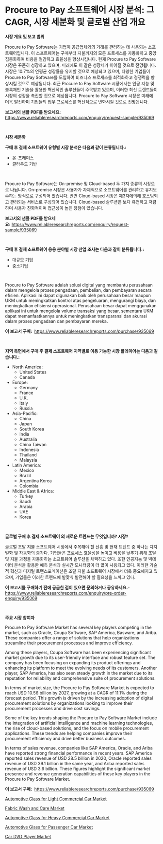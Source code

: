 <p><h1>Procure to Pay 소프트웨어 시장 분석: 그 CAGR, 시장 세분화 및 글로벌 산업 개요</h1></p><p><strong>시장 개요 및 보고 범위</strong></p>
<p><p>Procure to Pay Software는 기업이 공급업체와의 거래를 관리하는 데 사용되는 소프트웨어입니다. 이 소프트웨어는 구매부터 지불까지의 모든 프로세스를 자동화하고 중앙 집중화하여 비용을 절감하고 효율성을 향상시킵니다. 현재 Procure to Pay Software 시장은 꾸준히 성장하고 있으며, 미래에도 이 같은 성장세가 이어질 것으로 전망됩니다. 시장은 10.7%의 연평균 성장률을 유지할 것으로 예상되고 있으며, 다양한 기업들이 Procure to Pay Software를 도입하여 비즈니스 프로세스를 최적화하고 경쟁력을 향상시킬 것으로 예상됩니다. 최근 Procure to Pay Software 시장에서는 인공 지능 및 블록체인 기술을 활용한 혁신적인 솔루션들이 주목받고 있으며, 이러한 최신 트렌드들이 시장의 성장을 촉진할 것으로 예상됩니다. Procure to Pay Software 시장은 미래에 더욱 발전하며 기업들의 업무 프로세스를 혁신적으로 변화시킬 것으로 전망됩니다.</p></p>
<p><strong>보고서의 샘플 PDF를 받으세요:</strong> <a href="https://www.reliableresearchreports.com/enquiry/request-sample/935069">https://www.reliableresearchreports.com/enquiry/request-sample/935069</a></p>
<p>&nbsp;</p>
<p><strong>시장 세분화</strong></p>
<p><strong>구매 후 결제 소프트웨어 유형별 시장 분석은 다음과 같이 분류됩니다.:</strong></p>
<p><ul><li>온-프레미스</li><li>클라우드 기반</li></ul></p>
<p>&nbsp;</p>
<p><p>Procure to Pay Software는 On-premise 및 Cloud-based 두 가지 종류의 시장으로 나뉩니다. On-premise 시장은 사용자가 자체적으로 소프트웨어를 관리하고 유지보수하는 방식으로 구성되어 있습니다. 반면 Cloud-based 시장은 제3자에의해 호스팅되고 관리되는 서비스로 구성되어 있습니다. Cloud-based 솔루션은 보다 유연하고 저렴하며 사용자 친화적이며 접근성이 높은 장점이 있습니다.</p></p>
<p><strong>보고서의 샘플 PDF를 받으세요:</strong>&nbsp;<a href="https://www.reliableresearchreports.com/enquiry/request-sample/935069">https://www.reliableresearchreports.com/enquiry/request-sample/935069</a></p>
<p>&nbsp;</p>
<p><strong> 구매 후 결제 소프트웨어 응용 분야별 시장 산업 조사는 다음과 같이 분류됩니다.:</strong></p>
<p><ul><li>대규모 기업</li><li>중소기업</li></ul></p>
<p>&nbsp;</p>
<p><p>Procure to Pay Software adalah solusi digital yang membantu perusahaan dalam mengelola proses pengadaan, pembelian, dan pembayaran secara efisien. Aplikasi ini dapat digunakan baik oleh perusahaan besar maupun UKM untuk meningkatkan kontrol atas pengeluaran, mengurangi biaya, dan meningkatkan efisiensi operasional. Perusahaan besar dapat menggunakan aplikasi ini untuk mengelola volume transaksi yang besar, sementara UKM dapat memanfaatkannya untuk meningkatkan transparansi dan akurasi dalam proses pengadaan dan pembayaran mereka.</p></p>
<p><strong>이 보고서 구매:</strong>&nbsp; <a href="https://www.reliableresearchreports.com/purchase/935069">https://www.reliableresearchreports.com/purchase/935069</a></p>
<p>&nbsp;</p>
<p><strong>지역 측면에서 구매 후 결제 소프트웨어 지역별로 이용 가능한 시장 플레이어는 다음과 같습니다.:</strong></p>
<p><ul>
    <li>
        North America:
        <ul>
            <li>United States</li>
            <li>Canada</li>
        </ul>
    </li>
    <li>
        Europe:
        <ul>
            <li>Germany</li>
            <li>France</li>
            <li>U.K.</li>
            <li>Italy</li>
            <li>Russia</li>
        </ul>
    </li>
    <li>
        Asia-Pacific:
        <ul>
            <li>China</li>
            <li>Japan</li>
            <li>South Korea</li>
            <li>India</li>
            <li>Australia</li>
            <li>China Taiwan</li>
            <li>Indonesia</li>
            <li>Thailand</li>
            <li>Malaysia</li>
        </ul>
    </li>
    <li>
        Latin America:
        <ul>
            <li>Mexico</li>
            <li>Brazil</li>
            <li>Argentina Korea</li>
            <li>Colombia</li>
        </ul>
    </li>
    <li>
        Middle East & Africa:
        <ul>
            <li>Turkey</li>
            <li>Saudi</li>
            <li>Arabia</li>
            <li>UAE</li>
            <li>Korea</li>
        </ul>
    </li>
    </ul></p>
<p>&nbsp;</p>
<p><strong>글로벌 구매 후 결제 소프트웨어 의 새로운 트렌드는 무엇입니까? 시장?</strong></p>
<p><p>글로벌 조달 지불 소프트웨어 시장에서 주목해야 할 신흥 및 현재 트렌드 중 하나는 디지털화 및 자동화의 증가다. 기업들은 프로세스 효율성을 높이고 비용을 낮추기 위해 조달 및 지불 과정을 자동화하는 소프트웨어 솔루션을 채택하고 있다. 또한 인공지능 및 빅데이터 분석을 활용한 예측 분석과 실시간 모니터링이 더 많이 사용되고 있다. 이러한 기술적 혁신과 디지털 트랜스포메이션은 조달 지불 소프트웨어 시장에서 더욱 중요해지고 있으며, 기업들은 이러한 트렌드에 발맞춰 발전해야 할 필요성을 느끼고 있다.</p></p>
<p><strong>이 보고서를 구매하기 전에 궁금한 점이 있으면 문의하거나 공유하세요.</strong>- <a href="https://www.reliableresearchreports.com/enquiry/pre-order-enquiry/935069">https://www.reliableresearchreports.com/enquiry/pre-order-enquiry/935069</a></p>
<p>&nbsp;</p>
<p><strong>주요 시장 참여자</strong></p>
<p><p>Procure to Pay Software Market has several key players competing in the market, such as Oracle, Coupa Software, SAP America, Basware, and Ariba. These companies offer a range of solutions that help organizations streamline their procurement processes and improve efficiency.</p><p>Among these players, Coupa Software has been experiencing significant market growth due to its user-friendly interface and robust feature set. The company has been focusing on expanding its product offerings and enhancing its platform to meet the evolving needs of its customers. Another player, SAP America, has also seen steady growth in the market due to its reputation for reliability and comprehensive suite of procurement solutions.</p><p>In terms of market size, the Procure to Pay Software Market is expected to reach USD 10.56 billion by 2027, growing at a CAGR of 11.1% during the forecast period. This growth is driven by the increasing adoption of digital procurement solutions by organizations looking to improve their procurement processes and drive cost savings.</p><p>Some of the key trends shaping the Procure to Pay Software Market include the integration of artificial intelligence and machine learning technologies, the rise of cloud-based solutions, and the focus on mobile procurement applications. These trends are helping companies improve their procurement efficiency and drive better business outcomes.</p><p>In terms of sales revenue, companies like SAP America, Oracle, and Ariba have reported strong financial performance in recent years. SAP America reported sales revenue of USD 28.5 billion in 2020, Oracle reported sales revenue of USD 39.1 billion in the same year, and Ariba reported sales revenue of USD 3.6 billion. These figures highlight the significant market presence and revenue generation capabilities of these key players in the Procure to Pay Software Market.</p></p>
<p><strong>이 보고서 구매:</strong>&nbsp;&nbsp;<a href="https://www.reliableresearchreports.com/purchase/935069">https://www.reliableresearchreports.com/purchase/935069</a></p>
<p><p><a href="https://skillful-vermicelli-b89.notion.site/Automotive-Glass-for-Light-Commercial-Car-Market-Size-Share-Trends-Analysis-Report-By-Material-B-a3412f91b96c480bbf3237a6a56f3df3">Automotive Glass for Light Commercial Car Market</a></p><p><a href="https://view.publitas.com/reportprime-1/fabric-wash-and-care-market-research-report-forecasted-for-period-from-2024-2031-by-market-type-market-application-and-region/">Fabric Wash and Care Market</a></p><p><a href="https://simplistic-meeting-7ee.notion.site/Automotive-Glass-for-Heavy-Commercial-Car-Market-Centers-on-Aspects-such-as-Market-Growth-Market-Sh-5803e74559ff49c2a0de7537e721dced">Automotive Glass for Heavy Commercial Car Market</a></p><p><a href="https://eight-handstand-8fb.notion.site/Automotive-Glass-for-Passenger-Car-Market-Research-Report-Forecasted-for-Period-from-2024-2031-by-ee598da0e01f4ff284c224c9a71a6355">Automotive Glass for Passenger Car Market</a></p><p><a href="https://view.publitas.com/reportprime-1/car-dvd-player-market-research-report-the-key-to-successful-business-strategy-forecasted-for-period-from-2024-2031/">Car DVD Player Market</a></p></p>
